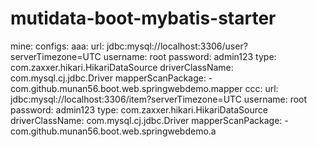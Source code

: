 # mutidata-boot-mybatis-starter
mine:
  configs:
    aaa:
      url: jdbc:mysql://localhost:3306/user?serverTimezone=UTC
      username: root
      password: admin123
      type: com.zaxxer.hikari.HikariDataSource
      driverClassName: com.mysql.cj.jdbc.Driver
      mapperScanPackage: 
      - com.github.munan56.boot.web.springwebdemo.mapper
    ccc:
      url: jdbc:mysql://localhost:3306/item?serverTimezone=UTC
      username: root
      password: admin123
      type: com.zaxxer.hikari.HikariDataSource
      driverClassName: com.mysql.cj.jdbc.Driver
      mapperScanPackage: 
      - com.github.munan56.boot.web.springwebdemo.a
